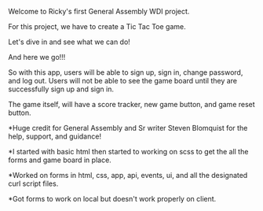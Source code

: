 Welcome to Ricky's first General Assembly WDI project.

For this project, we have to create a Tic Tac Toe game.

Let's dive in and see what we can do!

And here we go!!!

So with this app, users will be able to sign up, sign in, change password, and log out. Users will not be able to see the game board until they are successfully sign up and sign in.

The game itself, will have a score tracker, new game button, and game reset button.

*Huge credit for General Assembly and Sr writer Steven Blomquist for the help, support, and guidance!

*I started with basic html then started to working on scss to get the all the forms and game board in place.

*Worked on forms in html, css, app, api, events, ui, and all the designated curl script files.

*Got forms to work on local but doesn't work properly on client.
